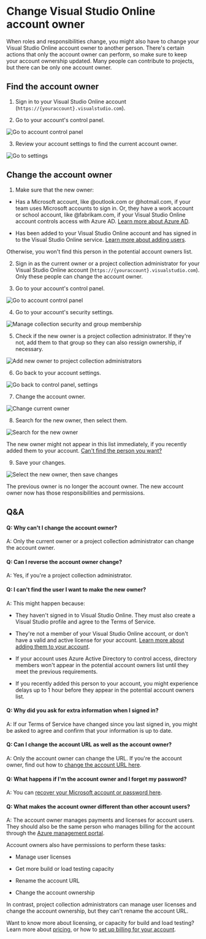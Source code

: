 <properties
	pageTitle="Change Visual Studio Online account owner"
  description="Change Visual Studio Online account owner"
  services="visual-studio-online"
  documentationCenter = ""
  authors="terryaustin"
  manager="terryaustin"
  editor="terryaustin" /> 


# Change Visual Studio Online account owner





When roles and responsibilities change, you might also have to change 
your Visual Studio Online account owner to another person. 
There's certain actions that only the account owner can perform, 
so make sure to keep your account ownership updated. 
Many people can contribute to projects, but there can be only one account owner.













## Find the account owner



1. Sign in to your Visual Studio Online account (`https://{youraccount}.visualstudio.com`).

2. Go to your account's control panel.







![Go to account control panel](./media/change-account-ownership-vs/VSOControlPanel_Francis.png)

3. Review your account settings to find the current account owner.







![Go to settings](./media/change-account-ownership-vs/TFSControlPanelAccountOwner.png)











## Change the account owner



1. Make sure that the new owner:





 - Has a Microsoft account, like @outlook.com or @hotmail.com, 
if your team uses Microsoft accounts to sign in. Or, 
they have a work account or school account, like @fabrikam.com,
if your Visual Studio Online account controls access with Azure AD. 
[Learn more about Azure AD](https://azure.microsoft.com/en-us/documentation/articles/sign-up-organization/).

 - Has been added to your Visual Studio Online account 
and has signed in to the Visual Studio Online service. 
[Learn more about adding users](assign-licenses-to-users-vs.md).







Otherwise, you won't find this person in the potential account owners list.

2. Sign in as the current owner or a project collection administrator
for your Visual Studio Online account (`https://{youraccount}.visualstudio.com`).
Only these people can change the account owner.

3. Go to your account's control panel.







![Go to account control panel](./media/change-account-ownership-vs/VSOControlPanel_Francis.png)

4. Go to your account's security settings.







![Manage collection security and group membership](./media/change-account-ownership-vs/TFSCollectionManageSecurityGroups.png)

5. Check if the new owner is a project collection administrator. If they're not, 
add them to that group so they can also ressign ownership, if necessary.







![Add new owner to project collection administrators](./media/change-account-ownership-vs/TFSCollectionAddMemberAdmin.png)

6. Go back to your account settings.







![Go back to control panel, settings](./media/change-account-ownership-vs/TFSGoBackToControlPanel.png)

7. Change the account owner.







![Change current owner](./media/change-account-ownership-vs/VSOControlPanelChangeOwner.png)

8. Search for the new owner, then select them.







![Search for the new owner](./media/change-account-ownership-vs/VSOFindNewAccountOwner.png)







The new owner might not appear in this list immediately, if you recently added them to your account.
[Can't find the person you want?](change-account-ownership-vs.md#NoNewOwner)

9. Save your changes.







![Select the new owner, then save changes](./media/change-account-ownership-vs/VSOSaveNewAccountOwner.png)







The previous owner is no longer the account owner. 
The new account owner now has those responsibilities and permissions.











## Q&amp;A



#### Q: Why can't I change the account owner?





A: Only the current owner or a project collection administrator can change the account owner.





#### Q: Can I reverse the account owner change?





A: Yes, if you're a project collection administrator.













#### Q: I can't find the user I want to make the new owner?





A: This might happen because:





- They haven't signed in to Visual Studio Online. 
They must also create a Visual Studio profile and agree to the Terms of Service.

- They're not a member of your Visual Studio Online account, 
or don't have a valid and active license for your account. 
[Learn more about adding them to your account](assign-licenses-to-users-vs.md).

- If your account uses Azure Active Directory to control access, 
directory members won't appear in the potential account owners 
list until they meet the previous requirements.

- If you recently added this person to your account, you might experience delays
up to 1 hour before they appear in the potential account owners list.



#### Q: Why did you ask for extra information when I signed in?





A: If our Terms of Service have changed since you last signed in, you might be 
asked to agree and confirm that your information is up to date.





#### Q: Can I change the account URL as well as the account owner?





A: Only the account owner can change the URL. If you're the account owner, find out how to 
[change the account URL here](rename-vso-account-vs.md).





#### Q: What happens if I'm the account owner and I forget my password?





A: You can [recover your Microsoft account or password here](https://account.live.com/ResetPassword.aspx).





#### Q: What makes the account owner different than other account users?





A: The account owner manages payments and licenses for account users. They should also 
be the same person who manages billing for the account through the 
[Azure management portal](https://manage.windowsazure.com/).







Account owners also have permissions to perform these tasks:





- Manage user licenses

- Get more build or load testing capacity

- Rename the account URL

- Change the account ownership





In contrast, project collection administrators can manage user licenses 
and change the account ownership, but they can't rename the account URL.







Want to know more about licensing, or capacity for build and load testing? 
Learn more about [pricing](https://go.microsoft.com/fwlink/?LinkId=324495),
or how to [set up billing for your account](set-up-billing-for-your-account-vs.md).

